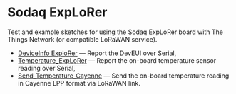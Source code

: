# Sodaq ExpLoRer

Test and example sketches for using the Sodaq ExpLoRer board with
The Things Network (or compatible LoRaWAN service).

 * [DeviceInfo ExploRer](DeviceInfo_ExploRer/DeviceInfo_Exploer.ino) —
 Report the DevEUI over Serial,
 * [Temperature_ExpLoRer](Temperature_ExpLoRer/Temperature_ExpLoRer.ino) —
 Report the on-board temperature sensor reading over Serial,
 * [Send_Temperature_Cayenne](Send_Temperature_Cayenne/Send_Temperature_Cayenne.ino) —
 Send the on-board temperature reading in Cayenne LPP format via LoRaWAN link.
